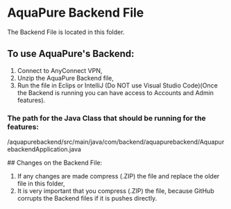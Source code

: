 # AquaPure Backend File

The Backend File is located in this folder.

## To use AquaPure's Backend:

1. Connect to AnyConnect VPN,
2. Unzip the AquaPure Backend file,
3. Run the file in Eclips or IntelliJ (Do NOT use Visual Studio Code)(Once the Backend is running you can have access to Accounts and Admin features).

### The path for the Java Class that should be running for the features:

/aquapurebackend/src/main/java/com/backend/aquapurebackend/AquapurebackendApplication.java

## Changes on the Backend File:

1. If any changes are made compress (.ZIP) the file and replace the older file in this folder,
2. It is very important that you compress (.ZIP) the file, because GitHub corrupts the Backend files if it is pushes directly.
